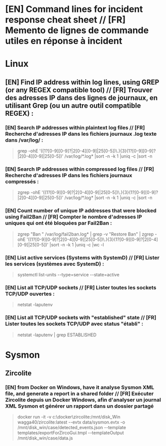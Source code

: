 # [EN] Command lines for incident response cheat sheet // [FR] Memento de lignes de commande utiles en réponse à incident

# Linux 

## [EN] Find IP address within log lines, using GREP (or any REGEX compatible tool) // [FR] Trouver des adresses IP dans des lignes de journaux, en utilisant Grep (ou un autre outil compatible REGEX) :

### [EN] Search IP addresses within plaintext log files // [FR] Recherche d'adresses IP dans les fichiers journaux .log texte dans /var/log/ :
 > grep -ohE '((1?[0-9][0-9]?|2[0-4][0-9]|25[0-5])\\.){3}(1?[0-9][0-9]?|2[0-4][0-9]|25[0-5])' /var/log/\*.log\* |sort -n -k 1 |uniq -c |sort -n

### [EN] Search IP addresses within compressed log files // [FR] Recherche d'adresses IP dans les fichiers journaux compressés :
> zgrep -ohE '((1?[0-9][0-9]?|2[0-4][0-9]|25[0-5])\\.){3}(1?[0-9][0-9]?|2[0-4][0-9]|25[0-5])' /var/log/\*.log\* |sort -n -k 1 |uniq -c |sort -n

### [EN] Count number of unique IP addresses that were blocked using Fail2Ban // [FR] Compter le nombre d'adresses IP uniques qui ont été bloquées par Fail2Ban :
> zgrep "Ban " /var/log/fail2ban.log* | grep -v "Restore Ban"  |  zgrep -ohE '((1?[0-9][0-9]?|2[0-4][0-9]|25[0-5])\\.){3}(1?[0-9][0-9]?|2[0-4][0-9]|25[0-5])'   |sort -n -k 1 |uniq -c |wc -l

### [EN] List active services (Systems with SystemD) // [FR] Lister les services (systèmes avec SystemD) :
> systemctl list-units --type=service --state=active

### [EN] List all TCP/UDP sockets // [FR] Lister toutes les sockets TCP/UDP ouvertes :
> netstat -laputenv

### [EN] List all TCP/UDP sockets with "established" state // [FR] Lister toutes les sockets TCP/UDP avec status "établi" :
> netstat -laputenv | grep ESTABLISHED


# Sysmon

## Zircolite 

### [EN] from Docker on Windows, have it analyse Sysmon XML file, and generate a report in a shared folder // [FR] Exécuter Zircolite depuis un Docker Windows, afin d'analyser un journal XML Sysmon et générer un rapport dans un dossier partagé 

> docker run -it -v c:\docker\zircolite\:/mnt/disk_Win wagga40/zircolite:latest     --evtx data/sysmon.evtx     -o /mnt/disk_win/case/detected_events.json    --template templates/exportForZircoGui.tmpl --templateOutput /mnt/disk_win/case/data.js
